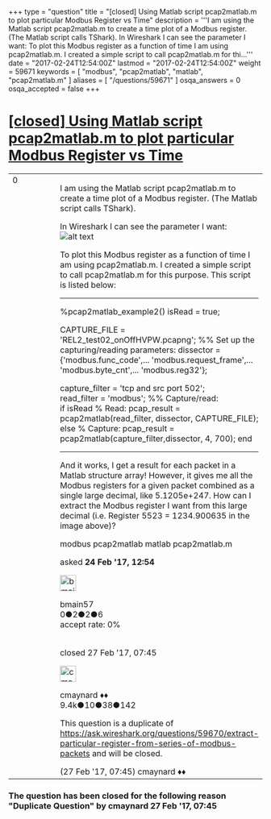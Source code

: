 +++
type = "question"
title = "[closed] Using Matlab script pcap2matlab.m to plot particular Modbus Register vs Time"
description = '''I am using the Matlab script pcap2matlab.m to create a time plot of a Modbus register. (The Matlab script calls TShark).  In Wireshark I can see the parameter I want:  To plot this Modbus register as a function of time I am using pcap2matlab.m. I created a simple script to call pcap2matlab.m for thi...'''
date = "2017-02-24T12:54:00Z"
lastmod = "2017-02-24T12:54:00Z"
weight = 59671
keywords = [ "modbus", "pcap2matlab", "matlab", "pcap2matlab.m" ]
aliases = [ "/questions/59671" ]
osqa_answers = 0
osqa_accepted = false
+++

<div class="headNormal">

# [\[closed\] Using Matlab script pcap2matlab.m to plot particular Modbus Register vs Time](/questions/59671/using-matlab-script-pcap2matlabm-to-plot-particular-modbus-register-vs-time)

</div>

<div id="main-body">

<div id="askform">

<table id="question-table" style="width:100%;"><colgroup><col style="width: 50%" /><col style="width: 50%" /></colgroup><tbody><tr class="odd"><td style="width: 30px; vertical-align: top"><div class="vote-buttons"><div id="post-59671-score" class="post-score" title="current number of votes">0</div><div id="favorite-count" class="favorite-count"></div></div></td><td><div id="item-right"><div class="question-body"><p>I am using the Matlab script pcap2matlab.m to create a time plot of a Modbus register. (The Matlab script calls TShark).<br />
</p><p>In Wireshark I can see the parameter I want: <img src="https://osqa-ask.wireshark.org/upfiles/modbusTrace_HhXsXF5.jpg" alt="alt text" /></p><p>To plot this Modbus register as a function of time I am using pcap2matlab.m. I created a simple script to call pcap2matlab.m for this purpose. This script is listed below:</p><hr /><p>%pcap2matlab_example2() isRead = true;</p><p>CAPTURE_FILE = 'REL2_test02_onOffHVPW.pcapng'; %% Set up the capturing/reading parameters: dissector = {'modbus.func_code',... 'modbus.request_frame',... 'modbus.byte_cnt',... 'modbus.reg32'};</p><p>capture_filter = 'tcp and src port 502';<br />
read_filter = 'modbus'; %% Capture/read:<br />
if isRead % Read: pcap_result = pcap2matlab(read_filter, dissector, CAPTURE_FILE); else % Capture: pcap_result = pcap2matlab(capture_filter,dissector, 4, 700); end</p><hr /><p>And it works, I get a result for each packet in a Matlab structure array! However, it gives me all the Modbus registers for a given packet combined as a single large decimal, like 5.1205e+247. How can I extract the Modbus register I want from this large decimal (i.e. Register 5523 = 1234.900635 in the image above)?</p></div><div id="question-tags" class="tags-container tags">modbus pcap2matlab matlab pcap2matlab.m</div><div id="question-controls" class="post-controls"></div><div class="post-update-info-container"><div class="post-update-info post-update-info-user"><p>asked <strong>24 Feb '17, 12:54</strong></p><img src="https://secure.gravatar.com/avatar/dc183a0a76a78266937363c87d768eaa?s=32&amp;d=identicon&amp;r=g" class="gravatar" width="32" height="32" alt="bmain57&#39;s gravatar image" /><p>bmain57<br />
<span class="score" title="0 reputation points">0</span><span title="2 badges"><span class="badge1">●</span><span class="badgecount">2</span></span><span title="2 badges"><span class="silver">●</span><span class="badgecount">2</span></span><span title="6 badges"><span class="bronze">●</span><span class="badgecount">6</span></span><br />
<span class="accept_rate" title="Rate of the user&#39;s accepted answers">accept rate:</span> <span title="bmain57 has no accepted answers">0%</span> </br></br></p></img></div><div class="post-update-info post-update-info-edited"><p>closed 27 Feb '17, 07:45</p><img src="https://secure.gravatar.com/avatar/55158e2322c4e365a5e0a4a0ac3fbcef?s=32&amp;d=identicon&amp;r=g" class="gravatar" width="32" height="32" alt="cmaynard&#39;s gravatar image" /><p>cmaynard ♦♦<br />
<span class="score" title="9361 reputation points"><span>9.4k</span></span><span title="10 badges"><span class="badge1">●</span><span class="badgecount">10</span></span><span title="38 badges"><span class="silver">●</span><span class="badgecount">38</span></span><span title="142 badges"><span class="bronze">●</span><span class="badgecount">142</span></span></br></p></div></div><div id="comments-container-59671" class="comments-container"><span id="59710"></span><div id="comment-59710" class="comment"><div id="post-59710-score" class="comment-score"></div><div class="comment-text"><p>This question is a duplicate of <a href="https://ask.wireshark.org/questions/59670/extract-particular-register-from-series-of-modbus-packets">https://ask.wireshark.org/questions/59670/extract-particular-register-from-series-of-modbus-packets</a> and will be closed.</p></div><div id="comment-59710-info" class="comment-info"><span class="comment-age">(27 Feb '17, 07:45)</span> cmaynard ♦♦</div></div></div><div id="comment-tools-59671" class="comment-tools"></div><div class="clear"></div><div id="comment-59671-form-container" class="comment-form-container"></div><div class="clear"></div></div></td></tr></tbody></table>

<div class="question-status" style="margin-bottom:15px">

### The question has been closed for the following reason "Duplicate Question" by cmaynard 27 Feb '17, 07:45

</div>

</div>

</div>

